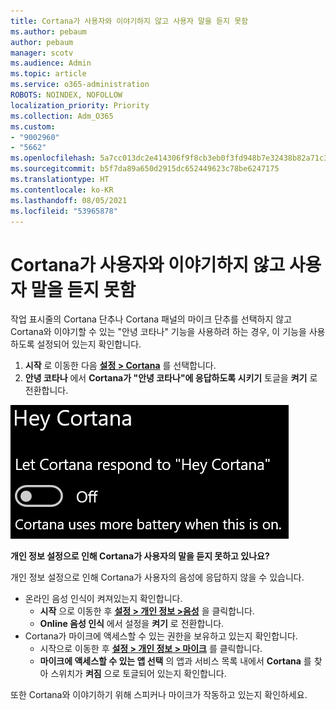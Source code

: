 ```yaml
---
title: Cortana가 사용자와 이야기하지 않고 사용자 말을 듣지 못함
ms.author: pebaum
author: pebaum
manager: scotv
ms.audience: Admin
ms.topic: article
ms.service: o365-administration
ROBOTS: NOINDEX, NOFOLLOW
localization_priority: Priority
ms.collection: Adm_O365
ms.custom:
- "9002960"
- "5662"
ms.openlocfilehash: 5a7cc013dc2e414306f9f8cb3eb0f3fd948b7e32438b82a71c31219b65a180e4
ms.sourcegitcommit: b5f7da89a650d2915dc652449623c78be6247175
ms.translationtype: HT
ms.contentlocale: ko-KR
ms.lasthandoff: 08/05/2021
ms.locfileid: "53965878"
---
```

# <a name="cortana-doesnt-talk-to-me-or-cant-hear-me"></a>Cortana가 사용자와 이야기하지 않고 사용자 말을 듣지 못함

작업 표시줄의 Cortana 단추나 Cortana 패널의 마이크 단추를 선택하지 않고 Cortana와 이야기할 수 있는 "안녕 코타나" 기능을 사용하려 하는 경우, 이 기능을 사용하도록 설정되어 있는지 확인합니다.

1. **시작** 로 이동한 다음 **[설정 > Cortana](ms-settings:cortana?activationSource=GetHelp)** 를 선택합니다.
2. **안녕 코타나** 에서 **Cortana가 "안녕 코타나"에 응답하도록 시키기** 토글을 **켜기** 로 전환합니다.

![안녕 코타나](media/hey-cortana.png)

**개인 정보 설정으로 인해 Cortana가 사용자의 말을 듣지 못하고 있나요?**

개인 정보 설정으로 인해 Cortana가 사용자의 음성에 응답하지 않을 수 있습니다.
- 온라인 음성 인식이 켜져있는지 확인합니다.
    - **시작** 으로 이동한 후 **[설정 > 개인 정보 >음성](ms-settings:privacy-speech?activationSource=GetHelp)** 을 클릭합니다.
    - **Online 음성 인식** 에서 설정을 **켜기** 로 전환합니다.
- Cortana가 마이크에 액세스할 수 있는 권한을 보유하고 있는지 확인합니다. 
    - 시작으로 이동한 후 **[설정 > 개인 정보 > 마이크](ms-settings:privacy-microphone?activationSource=GetHelp)** 를 클릭합니다.
    - **마이크에 액세스할 수 있는 앱 선택** 의 앱과 서비스 목록 내에서 **Cortana** 를 찾아 스위치가 **켜짐** 으로 토글되어 있는지 확인합니다.

또한 Cortana와 이야기하기 위해 스피커나 마이크가 작동하고 있는지 확인하세요.
